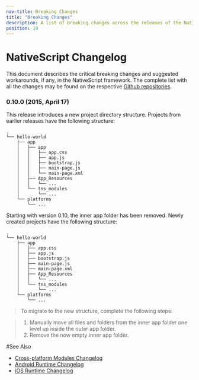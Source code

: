 ```yaml
---
nav-title: Breaking Changes
title: "Breaking Changes"
description: A list of breaking changes across the releases of the NativeScript framework and its tools.
position: 19
---
```


# NativeScript Changelog

This document describes the critical breaking changes and suggested workarounds, if any, in the NativeScript framework. The complete list with all the changes may be found on the respective [Github repositories](#see-also).

### 0.10.0 (2015, April 17)

This release introduces a new project directory structure. Projects from earlier releases have the following structure:

```
.
└── hello-world
    ├── app
    │   ├── app
    │   │   ├── app.css
    │   │   ├── app.js
    │   │   ├── bootstrap.js
    │   │   ├── main-page.js
    │   │   └── main-page.xml
    │   ├── App_Resources
    │   │   └── ...
    │   └── tns_modules
    │       └── ...
    └── platforms
        └── ...
```
Starting with version 0.10, the inner app folder has been removed. Newly created projects have the following structure:

```
.
└── hello-world
    ├── app
    │   ├── app.css
    │   ├── app.js
    │   ├── bootstrap.js
    │   ├── main-page.js
    │   ├── main-page.xml
    │   ├── App_Resources
    │   │   └── ...
    │   └── tns_modules
    │       └── ...
    └── platforms
        └── ...
```

>To migrate to the new structure, complete the following steps:

>1. Manually move all files and folders from the inner app folder one level up inside the outer app folder.
>2. Remove the now empty inner app folder.

#See Also

* [Cross-platform Modules Changelog](https://github.com/NativeScript/NativeScript/blob/master/CHANGELOG.md)
* [Android Runtime Changelog](https://github.com/NativeScript/android-runtime/blob/master/CHANGELOG.md)
* [iOS Runtime Changelog](https://github.com/NativeScript/ios-runtime/blob/master/CHANGELOG.md)